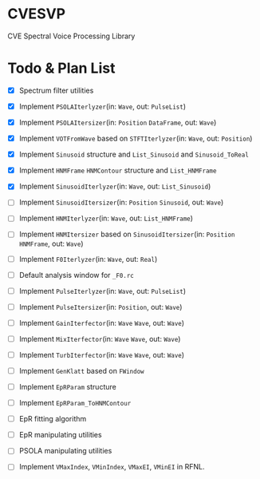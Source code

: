 CVESVP
======

CVE Spectral Voice Processing Library

Todo & Plan List
===

- [x] Spectrum filter utilities
- [x] Implement `PSOLAIterlyzer`(in: `Wave`, out: `PulseList`)
- [x] Implement `PSOLAItersizer`(in: `Position` `DataFrame`, out: `Wave`)
- [x] Implement `VOTFromWave` based on `STFTIterlyzer`(in: `Wave`, out: `Position`)
- [X] Implement `Sinusoid` structure and `List_Sinusoid` and `Sinusoid_ToReal`
- [x] Implement `HNMFrame` `HNMContour` structure and `List_HNMFrame`
- [x] Implement `SinusoidIterlyzer`(in: `Wave`, out: `List_Sinusoid`)
- [ ] Implement `SinusoidItersizer`(in: `Position` `Sinusoid`, out: `Wave`)
- [ ] Implement `HNMIterlyzer`(in: `Wave`, out: `List_HNMFrame`)
- [ ] Implement `HNMItersizer` based on `SinusoidItersizer`(in: `Position` `HNMFrame`, out: `Wave`)
- [ ] Implement `F0Iterlyzer`(in: `Wave`, out: `Real`)
- [ ] Default analysis window for `_F0.rc`
- [ ] Implement `PulseIterlyzer`(in: `Wave`, out: `PulseList`)
- [ ] Implement `PulseItersizer`(in: `Position`, out: `Wave`)
- [ ] Implement `GainIterfector`(in: `Wave` `Wave`, out: `Wave`)
- [ ] Implement `MixIterfector`(in: `Wave` `Wave`, out: `Wave`)
- [ ] Implement `TurbIterfector`(in: `Wave` `Wave`, out: `Wave`)
- [ ] Implement `GenKlatt` based on `FWindow`
- [ ] Implement `EpRParam` structure
- [ ] Implement `EpRParam_ToHNMContour`
- [ ] EpR fitting algorithm
- [ ] EpR manipulating utilities
- [ ] PSOLA manipulating utilities
- [ ] Implement `VMaxIndex`, `VMinIndex`, `VMaxEI`, `VMinEI` in RFNL.


